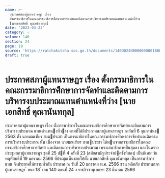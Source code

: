 ```yaml
---
name: >-
  ประกาศสภาผู้แทนราษฎร เรื่อง
  ตั้งกรรมาธิการในคณะกรรมาธิการศึกษาการจัดทำและติดตามการบริหารงบประมาณแทนตำแหน่งที่ว่าง
  [นายเอกสิทธิ์ คุณานันทกุล]
date: '2023-03-22'
category: ง
volume: 140
section: 24
page: 18
source: 'https://ratchakitcha.soc.go.th/documents/140D024N0000000001800.pdf'
draft: true
---
```


# ประกาศสภาผู้แทนราษฎร เรื่อง ตั้งกรรมาธิการในคณะกรรมาธิการศึกษาการจัดทำและติดตามการบริหารงบประมาณแทนตำแหน่งที่ว่าง [นายเอกสิทธิ์ คุณานันทกุล]

ประกาศสภาผู้แทนราษฎร เรื่อง ตั้งกรรมาธิการในคณะกรรมาธิการศึกษาการจัดทําและติดตามการบริหารงบประมาณ แทนตําแหนงที่วาง ตามที่ได้มีประกาศสภาผู้แทนราษฎร ลงวันที่ 6 กุมภาพันธ 2563 ตั้ง นายมณเฑียร สงฆประชา เป็นกรรมาธิการในคณะกรรมาธิการศึกษาการจัดทําและติดตามการบริหารงบประมาณ นั้น เนื่องจาก นายมณเฑียร สงฆประชา ได้พนจากกรรมาธิการในคณะกรรมาธิการศึกษาการจัดทํา และติดตามการบริหารงบประมาณ เพราะสมาชิกภาพสิ้นสุดลง และในคราวประชุมสภาผู้แทนราษฎร ชุดที่ 25 ปที่ 4 ครั้งที่ 23 (สมัยสามัญประจําปครั้งที่สอง) เป็นพิเศษ วันพฤหัสบดีที่ 19 มกราคม 2566 ที่ประชุมเห็นชอบให้ตั้ง นายเอกสิทธิ์ คุณานันทกุล เป็นกรรมาธิการแทน จึงประกาศให้ทราบทั่วกัน ประกาศ ณ วันที่ 20 มกราคม พ.ศ. 2566 ชวน หลีกภัย ประธานสภาผู้แทนราษฎร ้ หนา 18 ่ เลม 140 ตอนที่ 24 ง ราชกิจจานุเบกษา 23 มีนาคม 2566
